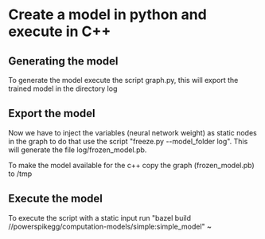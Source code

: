 # Create a model in python and execute in C++ 
 
## Generating the model 
 
To generate the model execute the script graph.py, this will export the trained model in the directory
 log 
 
## Export the model 
 
Now we have to inject the variables (neural network weight) as static nodes in the graph to do that
use the script "freeze.py --model_folder log". This will generate the file log/frozen_model.pb.

To make the model available for the c++ copy the graph (frozen_model.pb) to /tmp

## Execute the model

To execute the script with a static input run "bazel build //powerspikegg/computation-models/simple:simple_model"
~
